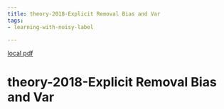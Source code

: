 ```yaml
---
title: theory-2018-Explicit Removal Bias and Var
tags:
- learning-with-noisy-label

---
```


[local pdf](../../../pdfs/theory-2018-Explicit%20Removal%20Bias%20and%20Var.pdf)

# theory-2018-Explicit Removal Bias and Var
